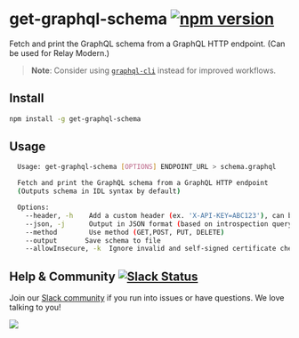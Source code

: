 # get-graphql-schema [![npm version](https://badge.fury.io/js/get-graphql-schema.svg)](https://badge.fury.io/js/get-graphql-schema)

Fetch and print the GraphQL schema from a GraphQL HTTP endpoint. (Can be used for Relay Modern.)


> **Note**: Consider using [`graphql-cli`](https://github.com/graphcool/graphql-cli) instead for improved workflows.

## Install

```sh
npm install -g get-graphql-schema
```

## Usage

```sh
  Usage: get-graphql-schema [OPTIONS] ENDPOINT_URL > schema.graphql

  Fetch and print the GraphQL schema from a GraphQL HTTP endpoint
  (Outputs schema in IDL syntax by default)

  Options:
    --header, -h    Add a custom header (ex. 'X-API-KEY=ABC123'), can be used multiple times
    --json, -j      Output in JSON format (based on introspection query)
    --method        Use method (GET,POST, PUT, DELETE)
    --output       Save schema to file
    --allowInsecure, -k  Ignore invalid and self-signed certificate checks.
```

## Help & Community [![Slack Status](https://slack.graph.cool/badge.svg)](https://slack.graph.cool)

Join our [Slack community](http://slack.graph.cool/) if you run into issues or have questions. We love talking to you!

![](http://i.imgur.com/5RHR6Ku.png)
